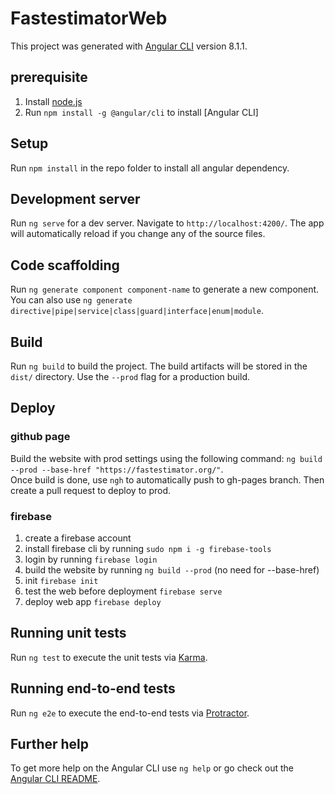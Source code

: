 # FastestimatorWeb

This project was generated with [Angular CLI](https://github.com/angular/angular-cli) version 8.1.1.

## prerequisite

1. Install [node.js](https://nodejs.org/en/)
2. Run `npm install -g @angular/cli` to install [Angular CLI]

## Setup

Run `npm install` in the repo folder to install all angular dependency.

## Development server

Run `ng serve` for a dev server. Navigate to `http://localhost:4200/`. The app will automatically reload if you change any of the source files.

## Code scaffolding

Run `ng generate component component-name` to generate a new component. You can also use `ng generate directive|pipe|service|class|guard|interface|enum|module`.

## Build

Run `ng build` to build the project. The build artifacts will be stored in the `dist/` directory. Use the `--prod` flag for a production build.

## Deploy

### github page

Build the website with prod settings using the following command: `ng build --prod --base-href "https://fastestimator.org/"`.   
Once build is done, use `ngh` to automatically push to gh-pages branch. Then create a pull request to deploy to prod.

### firebase

1. create a firebase account
2. install firebase cli by running `sudo npm i -g firebase-tools`
3. login by running `firebase login`
4. build the website by running `ng build --prod` (no need for --base-href)
5. init `firebase init`
6. test the web before deployment `firebase serve`
7. deploy web app `firebase deploy`


## Running unit tests

Run `ng test` to execute the unit tests via [Karma](https://karma-runner.github.io).

## Running end-to-end tests

Run `ng e2e` to execute the end-to-end tests via [Protractor](http://www.protractortest.org/).

## Further help

To get more help on the Angular CLI use `ng help` or go check out the [Angular CLI README](https://github.com/angular/angular-cli/blob/master/README.md).


